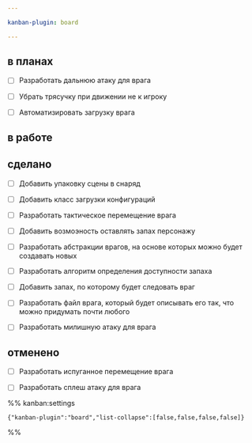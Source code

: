 ```yaml
---

kanban-plugin: board

---
```


## в планах

- [ ] Разработать дальнюю атаку для врага
- [ ] Убрать трясучку при движении не к игроку
- [ ] Автоматизировать загрузку врага


## в работе



## сделано

- [ ] Добавить упаковку сцены в снаряд
- [ ] Добавить класс загрузки конфигураций
- [ ] Разработать тактическое перемещение врага
- [ ] Добавить возмоэность оставлять запах персонажу
- [ ] Разработать абстракции врагов, на основе которых можно будет создавать новых
- [ ] Разработать алгоритм определения доступности запаха
- [ ] Добавить запах, по которому будет следовать враг
- [ ] Разработать файл врага, который будет описывать его так, что можно придумать почти любого
- [ ] Разработать милишную атаку для врага


## отменено

- [ ] Разработать испуганное перемещение врага
- [ ] Разработать сплеш атаку для врага




%% kanban:settings
```
{"kanban-plugin":"board","list-collapse":[false,false,false,false]}
```
%%